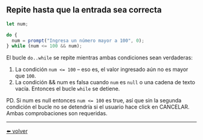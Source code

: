 ## Repite hasta que la entrada sea correcta

````js
let num;

do {
  num = prompt("Ingresa un número mayor a 100", 0);
} while (num <= 100 && num);
````

El bucle `do..while` se repite mientras ambas condiciones sean verdaderas:

1. La condición `num <= 100` – eso es, el valor ingresado aún no es mayor que `100`.
2. La condición && num es falsa cuando `num` es `null` o una cadena de texto vacía. Entonces el bucle `while` se detiene.

PD. Si num es null entonces `num <= 100` es true, así que sin la segunda condición el bucle no se detendría si el usuario hace click en CANCELAR. Ambas comprobaciones son requeridas.

---
[⬅️ volver](https://github.com/VictorHugoAguilar/javascript-interview-questions-explained/blob/main/theory/first-steps/13_while-for/readme.md#repite-hasta-que-la-entrada-sea-correcta)
